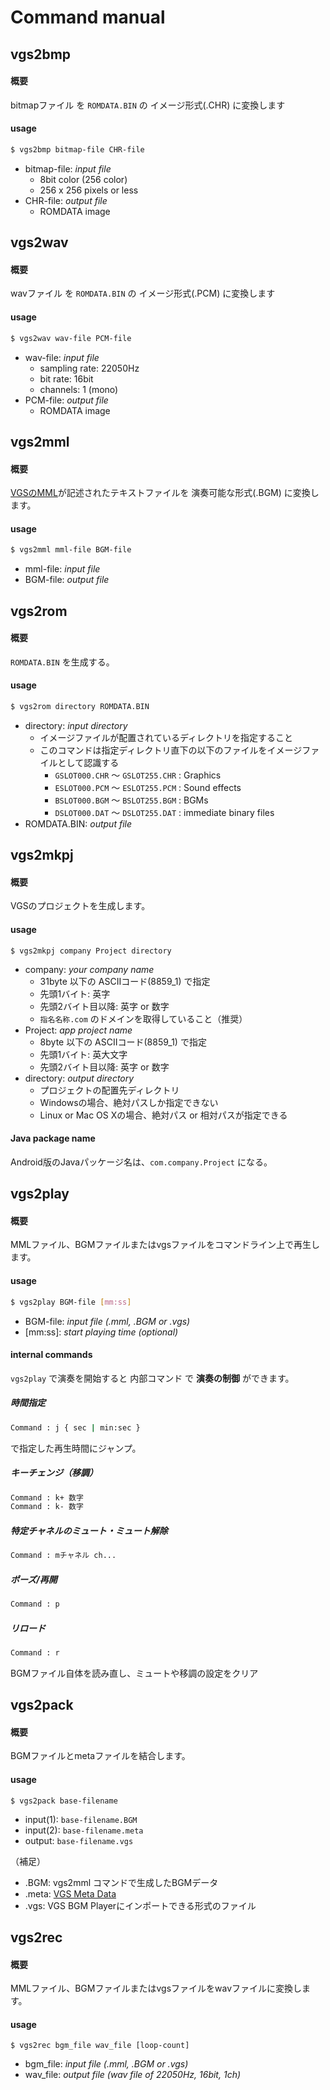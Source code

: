 # Command manual

## vgs2bmp
#### 概要
bitmapファイル を `ROMDATA.BIN` の イメージ形式(.CHR) に変換します

#### usage
```bash
$ vgs2bmp bitmap-file CHR-file
```
- bitmap-file: _input file_
  - 8bit color (256 color)
  - 256 x 256 pixels or less
- CHR-file: _output file_
  - ROMDATA image

## vgs2wav
#### 概要
wavファイル を `ROMDATA.BIN` の イメージ形式(.PCM) に変換します

#### usage
```bash
$ vgs2wav wav-file PCM-file
```
- wav-file: _input file_
  - sampling rate: 22050Hz
  - bit rate: 16bit
  - channels: 1 (mono)
- PCM-file: _output file_
  - ROMDATA image

## vgs2mml
#### 概要
[VGSのMML](https://github.com/suzukiplan/vgs2/blob/master/MML.md)が記述されたテキストファイルを 演奏可能な形式(.BGM) に変換します。

#### usage
```bash
$ vgs2mml mml-file BGM-file
```
- mml-file: _input file_
- BGM-file: _output file_

## vgs2rom
#### 概要
`ROMDATA.BIN` を生成する。

#### usage
```bash
$ vgs2rom directory ROMDATA.BIN
```
- directory: _input directory_
  - イメージファイルが配置されているディレクトリを指定すること
  - このコマンドは指定ディレクトリ直下の以下のファイルをイメージファイルとして認識する
    - `GSLOT000.CHR` 〜 `GSLOT255.CHR` : Graphics
    - `ESLOT000.PCM` 〜 `ESLOT255.PCM` : Sound effects
    - `BSLOT000.BGM` 〜 `BSLOT255.BGM` : BGMs
    - `DSLOT000.DAT` 〜 `DSLOT255.DAT` : immediate binary files
- ROMDATA.BIN: _output file_

## vgs2mkpj
#### 概要
VGSのプロジェクトを生成します。

#### usage
```
$ vgs2mkpj company Project directory
```
- company: _your company name_
  - 31byte 以下の ASCIIコード(8859_1) で指定
  - 先頭1バイト: 英字
  - 先頭2バイト目以降: 英字 or 数字
  - `指名名称.com` のドメインを取得していること（推奨）
- Project: _app project name_
  - 8byte 以下の ASCIIコード(8859_1) で指定
  - 先頭1バイト: 英大文字
  - 先頭2バイト目以降: 英字 or 数字
- directory: _output directory_
  - プロジェクトの配置先ディレクトリ
  - Windowsの場合、絶対パスしか指定できない
  - Linux or Mac OS Xの場合、絶対パス or 相対パスが指定できる

#### Java package name
Android版のJavaパッケージ名は、`com.company.Project` になる。

## vgs2play
#### 概要
MMLファイル、BGMファイルまたはvgsファイルをコマンドライン上で再生します。

#### usage
```bash
$ vgs2play BGM-file [mm:ss]
```
- BGM-file: _input file (.mml, .BGM or .vgs)_
- [mm:ss]: _start playing time (optional)_

#### internal commands
`vgs2play` で演奏を開始すると 内部コマンド で __演奏の制御__ ができます。

##### 時間指定
```cmd
Command : j { sec | min:sec }
```
で指定した再生時間にジャンプ。

##### キーチェンジ（移調）
```cmd
Command : k+ 数字
Command : k- 数字
```

##### 特定チャネルのミュート・ミュート解除
```cmd
Command : mチャネル ch...
```

##### ポーズ/再開
```cmd
Command : p
```

##### リロード
```cmd
Command : r
```
BGMファイル自体を読み直し、ミュートや移調の設定をクリア

## vgs2pack
#### 概要
BGMファイルとmetaファイルを結合します。

#### usage
```
$ vgs2pack base-filename
```
- input(1): `base-filename.BGM`
- input(2): `base-filename.meta`
- output: `base-filename.vgs`

（補足）
- .BGM: vgs2mml コマンドで生成したBGMデータ
- .meta: [VGS Meta Data](https://github.com/suzukiplan/vgs2/blob/master/META.md)
- .vgs: VGS BGM Playerにインポートできる形式のファイル

## vgs2rec
#### 概要
MMLファイル、BGMファイルまたはvgsファイルをwavファイルに変換します。

#### usage
```
$ vgs2rec bgm_file wav_file [loop-count]
```
- bgm_file: _input file (.mml, .BGM or .vgs)_
- wav_file: _output file (wav file of 22050Hz, 16bit, 1ch)_


